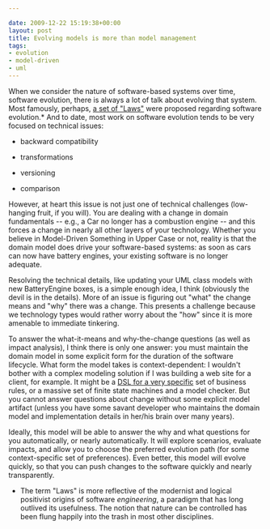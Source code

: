 ```yaml
---

date: 2009-12-22 15:19:38+00:00
layout: post
title: Evolving models is more than model management
tags:
- evolution
- model-driven
- uml
---
```


When we consider the nature of software-based systems over time, software evolution, there is always a lot of talk about evolving that system. Most famously, perhaps, [a set of "Laws"](http://en.wikipedia.org/wiki/Lehman%27s_laws_of_software_evolution) were proposed regarding software evolution.* And to date, most work on software evolution tends to be very focused on technical issues:



	
  * backward compatibility

	
  * transformations

	
  * versioning

	
  * comparison


However, at heart this issue is not just one of technical challenges (low-hanging fruit, if you will). You are dealing with a change in domain fundamentals -- e.g., a Car no longer has a combustion engine -- and this forces a change in nearly all other layers of your technology. Whether you believe in Model-Driven Something in Upper Case or not, reality is that the domain model does drive your software-based systems: as soon as cars can now have battery engines, your existing software is no longer adequate.

Resolving the technical details, like updating your UML class models with new BatteryEngine boxes, is a simple enough idea, I think (obviously the devil is in the details). More of an issue is figuring out "what" the change means and "why" there was a change. This presents a challenge because we technology types would rather worry about the "how" since it is more amenable to immediate tinkering.

To answer the what-it-means and why-the-change questions (as well as impact analysis), I think there is only one answer: you must maintain the domain model in some explicit form for the duration of the software lifecycle. What form the model takes is context-dependent: I wouldn't bother with a complex modeling solution if I was building a web site for a client, for example. It might be a [DSL for a very specific](http://www.infoq.com/articles/dsl-evolution) set of business rules, or a massive set of finite state machines and a model checker. But you cannot answer questions about change without some explicit model artifact (unless you have some savant developer who maintains the domain model and implementation details in her/his brain over many years).

Ideally, this model will be able to answer the why and what questions for you automatically, or nearly automatically. It will explore scenarios, evaluate impacts, and allow you to choose the preferred evolution path (for some context-specific set of preferences). Even better, this model will evolve quickly, so that you can push changes to the software quickly and nearly transparently.

* The term "Laws" is more reflective of the modernist and logical positivist origins of software _engineering_, a paradigm that has long outlived its usefulness. The notion that nature can be controlled has been flung happily into the trash in most other disciplines.
